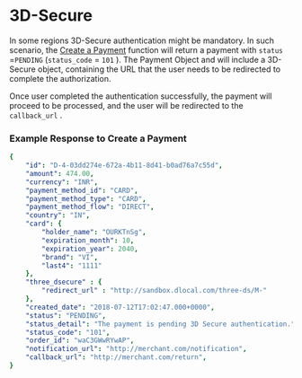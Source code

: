 # 3D-Secure

In some regions 3D-Secure authentication might be mandatory. In such scenario, the [Create a Payment](https://docs.dlocal.com/api-documentation/payins-api-reference/payments#create-a-payment) function will return a payment with `status` =`PENDING` \(`status_code` = `101` \). The Payment Object and will include a 3D-Secure object, containing the URL that the user needs to be redirected to complete the authorization.

Once user completed the authentication successfully, the payment will proceed to be processed, and the user will be redirected to the `callback_url` .

### Example Response to Create a Payment <a id="example-response-to-create-a-payment"></a>

```yaml
{
    "id": "D-4-03dd274e-672a-4b11-8d41-b0ad76a7c55d",
    "amount": 474.00,
    "currency": "INR",
    "payment_method_id": "CARD",
    "payment_method_type": "CARD",
    "payment_method_flow": "DIRECT",
    "country": "IN",
    "card": {
        "holder_name": "OURKTnSg",
        "expiration_month": 10,
        "expiration_year": 2040,
        "brand": "VI",
        "last4": "1111"
    },
    "three_dsecure" : {
        "redirect_url" : "http://sandbox.dlocal.com/three-ds/M-"
    },
    "created_date": "2018-07-12T17:02:47.000+0000",
    "status": "PENDING",
    "status_detail": "The payment is pending 3D Secure authentication.",
    "status_code": "101",
    "order_id": "waC3GWwRYwAP",
    "notification_url": "http://merchant.com/notification",
    "callback_url": "http://merchant.com/return",
}
```

